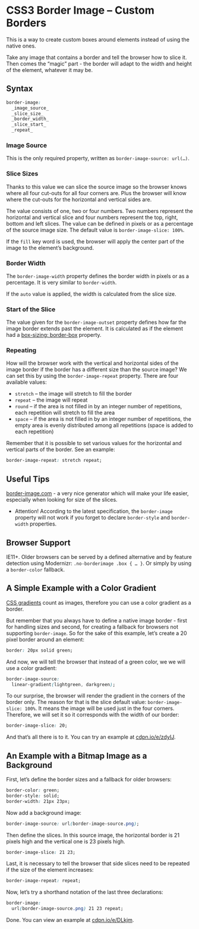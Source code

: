 CSS3 Border Image – Custom Borders
==================================

This is a way to create custom boxes around elements instead of using the native
ones.

Take any image that contains a border and tell the browser how to slice it. Then
comes the “magic” part - the border will adapt to the width and height of the
element, whatever it may be.

Syntax
------

```css
border-image:
  _image_source_
  _slice_size_
  _border_width_
  _slice_start_
  _repeat_
```

### Image Source

This is the only required property, written as `border-image-source: url(…)`.

### Slice Sizes

Thanks to this value we can slice the source image so the browser knows where
all four cut-outs for all four corners are. Plus the browser will know where the
cut-outs for the horizontal and vertical sides are.

The value consists of one, two or four numbers. Two numbers represent the
horizontal and vertical slice and four numbers represent the top, right, bottom
and left slices. The value can be defined in pixels or as a percentage of the
source image size. The default value is `border-image-slice: 100%`.

If the `fill` key word is used, the browser will apply the center part of the
image to the element’s background.

### Border Width

The `border-image-width` property defines the border width in pixels or as a
percentage. It is very similar to `border-width`.

If the `auto` value is applied, the width is calculated from the slice size.

### Start of the Slice

The value given for the `border-image-outset` property defines how far the image
border extends past the element. It is calculated as if the element had a
[box-sizing: border-box](css3-box-sizing.md) property.

### Repeating

How will the browser work with the vertical and horizontal sides of the image
border if the border has a different size than the source image? We can set this
by using the `border-image-repeat` property. There are four available values:

-   `stretch` – the image will stretch to fill the border
-   `repeat` – the image will repeat
-   `round` – if the area is not filled in by an integer number of repetitions,
    each repetition will stretch to fill the area
-   `space` – if the area is not filled in by an integer number of repetitions,
    the empty area is evenly distributed among all repetitions (space is added
    to each repetition)

Remember that it is possible to set various values for the horizontal and
vertical parts of the border. See an example:

```css
border-image-repeat: stretch repeat;
```

Useful Tips
-----------

[border-image.com](http://border-image.com/) - a very nice generator which
will make your life easier, especially when looking for size of the slices.

-   Attention! According to the latest specification, the `border-image`
    property will not work if you forget to declare `border-style` and
    `border-width` properties.

Browser Support
---------------

IE11+. Older browsers can be served by a defined alternative and by feature
detection using Modernizr: `.no-borderimage .box { … }`. Or simply by using a
`border-color` fallback.

A Simple Example with a Color Gradient
--------------------------------------

[CSS gradients](css3-gradients.md) count as images, therefore you can use a
color gradient as a border.

But remember that you always have to define a native image border - first for
handling sizes and second, for creating a fallback for browsers not supporting
`border-image`. So for the sake of this example, let’s create a 20 pixel border
around an element:

```css
border: 20px solid green;
```

And now, we will tell the browser that instead of a green color, we we will use
a color gradient:

```css
border-image-source:
  linear-gradient(lightgreen, darkgreen);
```

To our surprise, the browser will render the gradient in the corners of the
border only. The reason for that is the slice default value:
`border-image-slice: 100%`. It means the image will be used just in the four
corners. Therefore, we will set it so it corresponds with the width of our
border:

```css
border-image-slice: 20;
```

And that’s all there is to it. You can try an example at
[cdpn.io/e/zdyIJ](http://cdpn.io/e/zdyIJ).

An Example with a Bitmap Image as a Background
----------------------------------------------

First, let’s define the border sizes and a fallback for older browsers:

```css
border-color: green;
border-style: solid;
border-width: 21px 23px;
```

Now add a background image:

```css
border-image-source: url(border-image-source.png);
```

Then define the slices. In this source image, the horizontal border is 21 pixels
high and the vertical one is 23 pixels high.

```css
border-image-slice: 21 23;
```

Last, it is necessary to tell the browser that side slices need to be repeated
if the size of the element increases:

```css
border-image-repeat: repeat;
```

Now, let’s try a shorthand notation of the last three declarations:

```css
border-image:
  url(border-image-source.png) 21 23 repeat;
```

Done. You can view an example at
[cdpn.io/e/DLkjm](http://cdpn.io/e/DLkjm).
